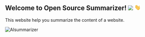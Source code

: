 <h2>Welcome to Open Source Summarizer! <img src="https://emojis.slackmojis.com/emojis/images/1531849430/4246/blob-sunglasses.gif?1531849430" width="25px"/> <img src="https://raw.githubusercontent.com/ABSphreak/ABSphreak/master/gifs/Hi.gif" width="20px" /></h2>
<p>This website help you summarize the content of a website.</p>

![AIsummarizer](https://github.com/wjacobw/OpenSourceSummarizer/assets/119645458/7677ae06-323b-4792-ae50-b4c3d8ded73b)
